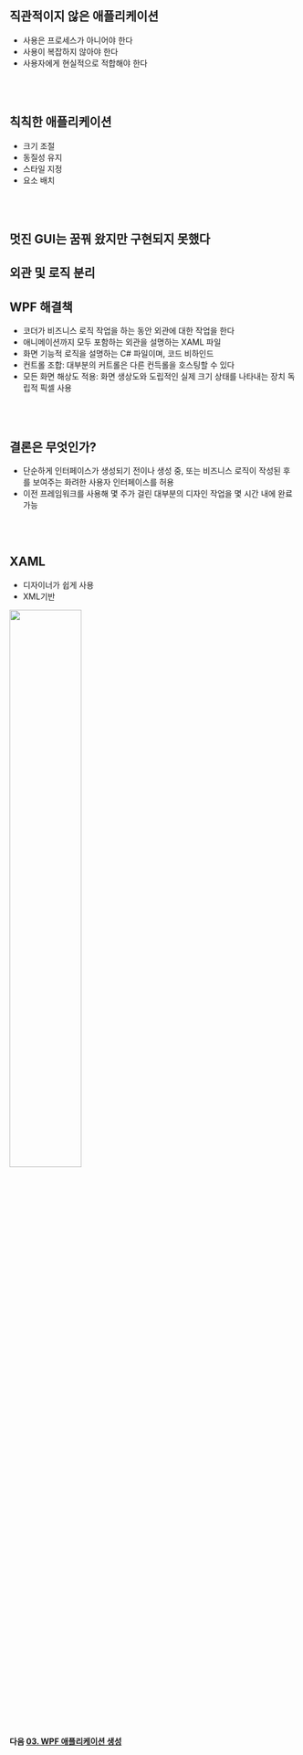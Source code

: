 ## 직관적이지 않은 애플리케이션
* 사용은 프로세스가 아니어야 한다
* 사용이 복잡하지 않아야 한다
* 사용자에게 현실적으로 적합해야 한다

<br/>
<br/>

## 칙칙한 애플리케이션
* 크기 조절
* 동질성 유지
* 스타일 지정
* 요소 배치

<br/>
<br/>

## 멋진 GUI는 꿈꿔 왔지만 구현되지 못했다

## 외관 및 로직 분리

## WPF 해결책
* 코더가 비즈니스 로직 작업을 하는 동안 외관에 대한 작업을 한다
* 애니메이션까지 모두 포함하는 외관을 설명하는 XAML 파일
* 화면 기능적 로직을 설명하는 C# 파일이며, 코드 비하인드
* 컨트롤 조합: 대부분의 커트롤은 다른 컨득롤을 호스팅할 수 있다
* 모든 화면 해상도 적용: 화면 생상도와 도립적인 실제 크기 상태를 나타내는 장치 독립적 픽셀 사용

<br/>
<br/>

## 결론은 무엇인가?
* 단순하게 인터페이스가 생성되기 전이나 생성 중, 또는 비즈니스 로직이 작성된 후를 보여주는 화려한 사용자 인터페이스를 허용
* 이전 프레임워크를 사용해 몇 주가 걸린 대부분의 디자인 작업을 몇 시간 내에 완료 가능

<br/>
<br/>

## XAML
* 디자이너가 쉽게 사용
* XML기반  
<img src="https://user-images.githubusercontent.com/92307342/142409403-a221f2ec-7ce0-4c7e-8173-8793af11a2b0.png" width="50%">

#### 다음 [03. WPF 애플리케이션 생성](https://github.com/YearinKim/CSharp/tree/wpf_mvvm/01.%20WPF%20MVVM%20%EC%9D%BC%EC%A3%BC%EC%9D%BC%20%EB%A7%8C%EC%97%90%20%EB%B0%B0%EC%9A%B0%EA%B8%B0/03.%20WPF%20%EC%95%A0%ED%94%8C%EB%A6%AC%EC%BC%80%EC%9D%B4%EC%85%98%20%EC%83%9D%EC%84%B1)
